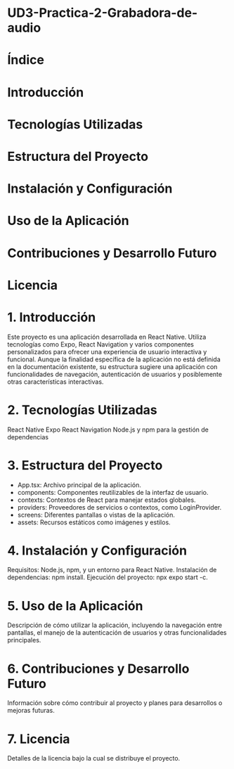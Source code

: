 # UD3-Practica-2-Grabadora-de-audio
# Índice
# Introducción
# Tecnologías Utilizadas
# Estructura del Proyecto
# Instalación y Configuración
# Uso de la Aplicación
# Contribuciones y Desarrollo Futuro
# Licencia

# 1. Introducción

Este proyecto es una aplicación desarrollada en React Native. Utiliza tecnologías como Expo, React Navigation y varios componentes personalizados para ofrecer una experiencia de usuario interactiva y funcional. Aunque la finalidad específica de la aplicación no está definida en la documentación existente, su estructura sugiere una aplicación con funcionalidades de navegación, autenticación de usuarios y posiblemente otras características interactivas.

# 2. Tecnologías Utilizadas

React Native
Expo
React Navigation
Node.js y npm para la gestión de dependencias

# 3. Estructura del Proyecto

- App.tsx: Archivo principal de la aplicación.
- components: Componentes reutilizables de la interfaz de usuario.
- contexts: Contextos de React para manejar estados globales.
- providers: Proveedores de servicios o contextos, como LoginProvider.
- screens: Diferentes pantallas o vistas de la aplicación.
- assets: Recursos estáticos como imágenes y estilos.

# 4. Instalación y Configuración

Requisitos: Node.js, npm, y un entorno para React Native.
Instalación de dependencias: npm install.
Ejecución del proyecto: npx expo start -c.

# 5. Uso de la Aplicación

Descripción de cómo utilizar la aplicación, incluyendo la navegación entre pantallas, el manejo de la autenticación de usuarios y otras funcionalidades principales.

# 6. Contribuciones y Desarrollo Futuro

Información sobre cómo contribuir al proyecto y planes para desarrollos o mejoras futuras.

# 7. Licencia

Detalles de la licencia bajo la cual se distribuye el proyecto.

